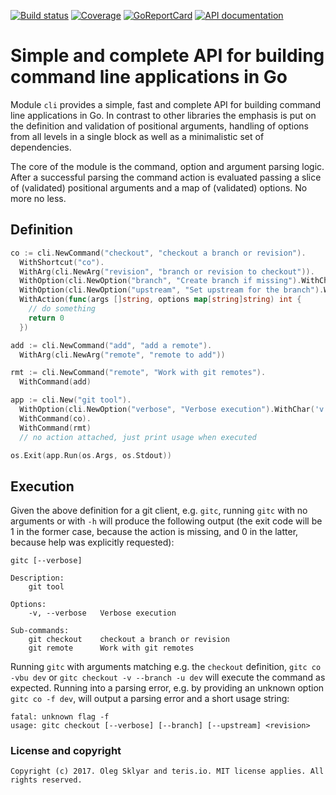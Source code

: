 [![Build status][buildimage]][build] [![Coverage][codecovimage]][codecov] [![GoReportCard][cardimage]][card] [![API documentation][docsimage]][docs]

# Simple and complete API for building command line applications in Go

Module `cli` provides a simple, fast and complete API for building command line applications in Go.
In contrast to other libraries the emphasis is put on the definition and validation of
positional arguments, handling of options from all levels in a single block as well as
a minimalistic set of dependencies.

The core of the module is the command, option and argument parsing logic. After a successful parsing the 
command action is evaluated passing a slice of (validated) positional arguments and a map of (validated) options.
No more no less.

## Definition

```go
co := cli.NewCommand("checkout", "checkout a branch or revision").
  WithShortcut("co").
  WithArg(cli.NewArg("revision", "branch or revision to checkout")).
  WithOption(cli.NewOption("branch", "Create branch if missing").WithChar('b').WithType(cli.TypeBool)).
  WithOption(cli.NewOption("upstream", "Set upstream for the branch").WithChar('u').WithType(cli.TypeBool)).
  WithAction(func(args []string, options map[string]string) int {
    // do something
    return 0
  })

add := cli.NewCommand("add", "add a remote").
  WithArg(cli.NewArg("remote", "remote to add"))

rmt := cli.NewCommand("remote", "Work with git remotes").
  WithCommand(add)

app := cli.New("git tool").
  WithOption(cli.NewOption("verbose", "Verbose execution").WithChar('v').WithType(cli.TypeBool)).
  WithCommand(co).
  WithCommand(rmt)
  // no action attached, just print usage when executed

os.Exit(app.Run(os.Args, os.Stdout))
```

## Execution

Given the above definition for a git client, e.g. `gitc`, running `gitc` with no arguments or with `-h` will
produce the following output (the exit code will be 1 in the former case, because the action is missing, and 0 in the latter, because help was explicitly requested):

```
gitc [--verbose]

Description:
    git tool

Options:
    -v, --verbose   Verbose execution

Sub-commands:
    git checkout    checkout a branch or revision
    git remote      Work with git remotes
```

Running `gitc` with arguments matching e.g. the `checkout` definition, `gitc co -vbu dev` or
`gitc checkout -v --branch -u dev` will execute the command as expected. Running into a parsing error, e.g.
 by providing an unknown option `gitc co -f dev`, will output a parsing error and a short usage string:

```
fatal: unknown flag -f
usage: gitc checkout [--verbose] [--branch] [--upstream] <revision>
```


### License and copyright

	Copyright (c) 2017. Oleg Sklyar and teris.io. MIT license applies. All rights reserved.


[build]: https://travis-ci.org/teris-io/cli
[buildimage]: https://travis-ci.org/teris-io/cli.svg?branch=master

[codecov]: https://codecov.io/github/teris-io/cli?branch=master
[codecovimage]: https://codecov.io/github/teris-io/cli/coverage.svg?branch=master

[card]: http://goreportcard.com/report/teris-io/cli
[cardimage]: https://goreportcard.com/badge/github.com/teris-io/cli

[docs]: https://godoc.org/github.com/teris-io/cli
[docsimage]: http://img.shields.io/badge/godoc-reference-blue.svg?style=flat

